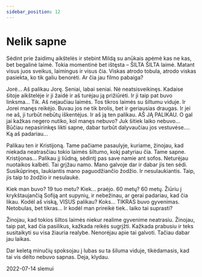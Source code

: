 ```yaml
---
sidebar_position: 12
---
```


# Nelik sapne

Sėdint prie žaidimų aikštelės ir stebint Mildą su anūkais apėmė kas ne kas, bet begalinė laimė. Tokia
momentinė bet ištęsta – ŠILTA ŠILTA laimė. Matant visus juos sveikus, laimingus ir visus čia. Viskas
atrodo tobula, atrodo viskas pasiekta, ko tik galiu benorėti. Ar čia jau filmo pabaiga?

Jorė... Aš palikau Jorę. Seniai, labai seniai. Nė neatsisveikinęs. Kadaise šitoje aikštelėje ir ji žaidė ir aš
turėjau ją prižiūrėti. Ir ji taip pat buvo linksma... Tik. Aš nejaučiau laimės. Tos tikros laimės su šiltumu
viduje. Ir Jorei manęs reikėjo. Buvau jos ne tik brolis, bet ir geriausias draugas. Ir jei ne aš, ji turbūt nebūtų
iškentėjus. Ir aš ją ten palikau. AŠ JĄ PALIKAU. O gal jai kažkas negero nutiko, kol manęs nebuvo? Juk
šitiek laiko nebuvo... Būčiau nepasirinkęs likti sapne, dabar turbūt dalyvaučiau jos vestuvėse.... Ką aš
padariau...

Palikau ten ir Kristijoną. Tame pačiame pasaulyje, kuriame, žinojau, kad niekada neatrasčiau tokio laimės
šiltumo, kokį patyriau čia. Tame sapne. Kristijonas... Palikau jį liūdną, sėdintį pas save namie ant sofos.
Neturėjau nuotaikos kalbėti. Tai grįžau namo. Mano galvoje dar ir dabar jis ten sėdi. Susikūprinęs,
laukiantis mano paguodžiančio žodžio. Ir nesulaukiantis. Taip, jis taip to žodžio ir nesulaukė.

Kiek man buvo? 19 tuo metu? Kiek... praėjo. 60 metų? 60 metų. Žiūriu į krykštaujančią Sofiją ant
supynių, ir nebežinau, ar gerai padariau, kad čia likau. Kodėl aš viską, VISUS palikau? Koks... TIKRAS
buvo gyvenimas. Netobulas, bet tikras... Ir kodėl man prireikė tiek.. laiko tai suprasti?

Žinojau, kad tokios šiltos laimės niekur realime gyvenime neatrasiu. Žinojau, taip pat, kad čia pasilikus,
kažkada reikės sugrįžti. Kažkada prabusiu ir teks susitaikyti su visa žiauria realybe. Nenorėjau apie tai
galvoti. Tačiau dabar jau laikas.

Dar keletą minučių spoksojau į lubas su ta šiluma viduje, tikėdamasis, kad tai vis dėlto nebuvo sapnas.
Deja, klydau.

2022-07-14 slemui
